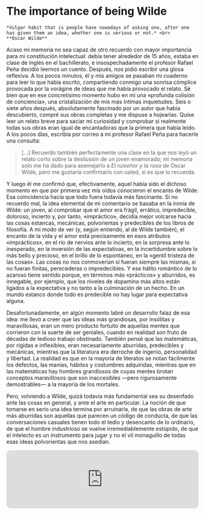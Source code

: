 # The importance of being Wilde

```{margin}
*Vulgar habit that is people have nowadays of asking one, after one has given them an idea, whether one is serious or not.* <br>
**Oscar Wilde**
```

Acaso mi memoria no sea capaz de otro recuerdo con mayor importancia para mi constitución intelectual: debía tener alrededor de 15 años, estaba en clase de inglés en el bachillerato, e insospechadamente el profesor Rafael Peña decidió leernos un cuento. Después, nos pidió escribir una glosa reflexiva. A los pocos minutos, él y mis amigos se pasaban mi cuaderno para leer lo que había escrito, compartiendo conmigo una sonrisa cómplice provocada por la vorágine de ideas que me había provocado el relato. Sé bien que en ese concretísimo momento hubo en mí una «profunda colisión de conciencia», una cristalización de mis más íntimas inquietudes. Seis o siete años después, absolutamente fascinado por un autor que había descubierto, compré sus obras completas y me dispuse a hojearlas. Quise leer un relato breve para saciar mi curiosidad y comprobar si realmente todas sus obras eran igual de encantadoras que la primera que había leído. A los pocos días, escribía por correo a mi profesor Rafael Peña para hacerle una consulta:

> [...] Recuerdo también perfectamente una clase en la que nos leyó un relato corto sobre la desilusión de un joven enamorado; mi memoria solo me ha dado para asemejarlo a *El ruiseñor y la rosa* de Oscar Wilde, pero me gustaría confirmarlo con usted, si es que lo recuerda.

Y luego él me confirmó que, efectivamente, aquel había sido el dichoso momento en que por primera vez mis oídos conocieron el encanto de Wilde. Esa coincidencia hacía que todo fuera todavía más fascinante. Si no recuerdo mal, la idea elemental de mi comentario se basaba en la ironía de Wilde: un joven, al comprobar que el amor era frágil, errático, impredecible, doloroso, incierto y, por tanto, «impráctico», decidía mejor volcarse hacia las cosas estancas, mecánicas, polvorientas y predecibles de los libros de filosofía. A mi modo de ver (y, según entiendo, al de Wilde también), el encanto de la vida y el amor está precisamente en esos atributos «imprácticos», en el río de nervios ante lo incierto, en la sorpresa ante lo inesperado, en la inversión de las expectativas, en la incertidumbre sobre lo más bello y precioso, en el brillo de lo espontáneo, en la «gentil tristeza de las cosas». Las cosas no nos conmoverían si fueran siempre las mismas, si no fueran finitas, perecederas o impredecibles. Y ese hálito romántico de lo azaroso tiene sentido porque, en términos más «prácticos» y aburridos, es innegable, por ejemplo, que los niveles de dopamina más altos están ligados a la expectativa y no tanto a la culminación de un hecho. En un mundo estanco donde todo es predecible no hay lugar para expectativa alguna.

Desafortunadamente, en algún momento labré un desarrollo falaz de esa idea: me llevó a creer que las ideas más grandiosas, por insólitas y maravillosas, eran un mero producto fortuito de aquellas mentes que corrieron con la suerte de ser geniales, cuando en realidad son fruto de décadas de tedioso trabajo obstinado. También pensé que las matemáticas, por rígidas e inflexibles, eran necesariamente aburridas, predecibles y mecánicas, mientras que la literatura era derroche de ingenio, personalidad y libertad. La realidad es que en la mayoría de literatos se notan fácilmente los defectos, las manías, hábitos y costumbres adquiridas, mientras que en las matemáticas hay hombres grandiosos de cuyas mentes brotan conceptos maravillosos que son inaccesibles —pero rigurosamente demostrables— a la mayoría de los mortales.

Pero, volviendo a Wilde, quizá todavía más fundamental sea su desenfado ante las cosas en general, y ante el arte en particular. La noción de que tomarse en serio una idea termina por arruinarla, de que las obras de arte más aburridas son aquellas que parecen un código de conducta, de que las conversaciones casuales tienen todo el tedio y desencanto de lo ordinario, de que el hombre industrioso se vuelve irremediablemente estúpido, de que el intelecto es un instrumento para jugar y no el vil monaguillo de todas esas ideas polvorientas que nos asedian.


<iframe style="border-radius:12px" src="https://open.spotify.com/embed/track/3yEjQcJy7CSlLdkzAuWln1?utm_source=generator&theme=0" width="100%" height="152" frameBorder="0" allowfullscreen="" allow="autoplay; clipboard-write; encrypted-media; fullscreen; picture-in-picture" loading="lazy"></iframe>